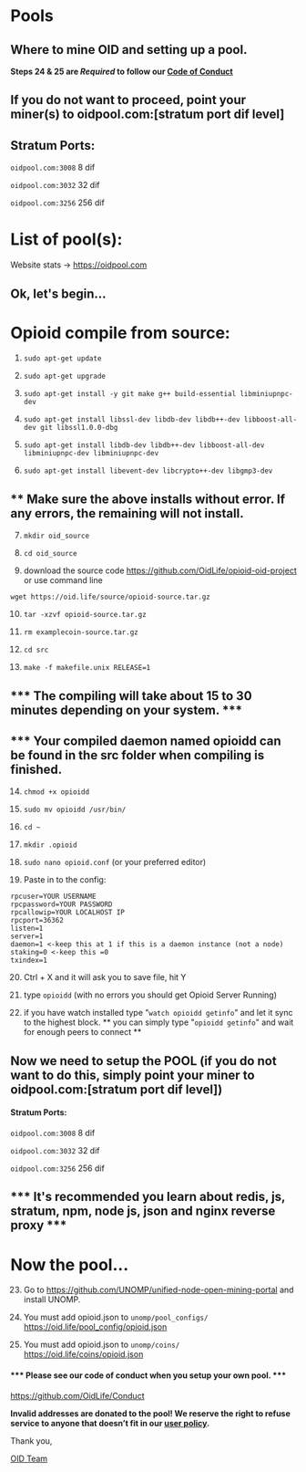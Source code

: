 # Pools
## Where to mine OID and setting up a pool.
**Steps 24 & 25 are *Required* to follow our [Code of Conduct](https://github.com/OidLife/Conduct)**

## If you do not want to proceed, point your miner(s) to oidpool.com:[stratum port dif level]

## Stratum Ports:

`oidpool.com:3008` 8 dif

`oidpool.com:3032` 32 dif

`oidpool.com:3256` 256 dif

# List of pool(s):
Website stats -> https://oidpool.com


## Ok, let's begin...

# Opioid compile from source:
1) ```sudo apt-get update```

2) ```sudo apt-get upgrade```

3) ```sudo apt-get install -y git make g++ build-essential libminiupnpc-dev```

4) ```sudo apt-get install libssl-dev libdb-dev libdb++-dev libboost-all-dev git libssl1.0.0-dbg```

5) ```sudo apt-get install libdb-dev libdb++-dev libboost-all-dev libminiupnpc-dev libminiupnpc-dev```

6) ```sudo apt-get install libevent-dev libcrypto++-dev libgmp3-dev```

## ** Make sure the above installs without error. If any errors, the remaining will not install.

7) ```mkdir oid_source```

8) ```cd oid_source```

9) download the source code https://github.com/OidLife/opioid-oid-project or use command line 

`wget https://oid.life/source/opioid-source.tar.gz`

10) ```tar -xzvf opioid-source.tar.gz```

11) ```rm examplecoin-source.tar.gz```

12) ```cd src```

13) ```make -f makefile.unix RELEASE=1```

## *** The compiling will take about 15 to 30 minutes depending on your system. ***

## *** Your compiled daemon named opioidd can be found in the src folder when compiling is finished.

14) ```chmod +x opioidd```

15) ```sudo mv opioidd /usr/bin/```

16) ```cd ~```

17) ```mkdir .opioid```

18) ```sudo nano opioid.conf``` (or your preferred editor)

19) Paste in to the config:
```
rpcuser=YOUR USERNAME
rpcpassword=YOUR PASSWORD
rpcallowip=YOUR LOCALHOST IP
rpcport=36362
listen=1
server=1
daemon=1 <-keep this at 1 if this is a daemon instance (not a node)
staking=0 <-keep this =0
txindex=1
```
20) Ctrl + X and it will ask you to save file, hit Y

21) type ```opioidd``` (with no errors you should get Opioid Server Running)

22) if you have watch installed type "```watch opioidd getinfo```" and let it sync to the highest block.
** you can simply type "```opioidd getinfo```" and wait for enough peers to connect **

## Now we need to setup the POOL (if you do not want to do this, simply point your miner to oidpool.com:[stratum port dif level])

#### Stratum Ports:

`oidpool.com:3008` 8 dif

`oidpool.com:3032` 32 dif

`oidpool.com:3256` 256 dif

## *** It's recommended you learn about redis, js, stratum, npm, node js, json and nginx reverse proxy ***

# Now the pool...

23) Go to https://github.com/UNOMP/unified-node-open-mining-portal and install UNOMP. 

24) You must add opioid.json to `unomp/pool_configs/`  
https://oid.life/pool_config/opioid.json

25) You must add opioid.json to `unomp/coins/`
https://oid.life/coins/opioid.json

#### *** Please see our code of conduct when you setup your own pool. ***
https://github.com/OidLife/Conduct

**Invalid addresses are donated to the pool!
We reserve the right to refuse service to anyone that doesn’t fit in our [user policy](https://bitcoinz.miningspeed.com/faq!).**


Thank you,

[OID Team](https://oid.life/)  
